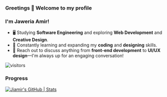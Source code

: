 ### Greetings 👋 Welcome to my profile

### I'm Jaweria Amir!

- 🖥️ Studying **Software Engineering** and exploring **Web Development** and **Creative Design**.
- 🚀 Constantly learning and expanding my **coding** and **designing** skills.
- 💬 Reach out to discuss anything from **front-end development** to **UI/UX design**—I'm always up for an engaging conversation!

![visitors](https://visitor-badge.laobi.icu/badge?page_id=Jiamir.Jiamir)

### Progress

[![Jiamir's GitHub | Stats](https://stats.quine.sh/Jiamir/github?theme=dark)](https://quine.sh?utm_source=widgets&utm_campaign=Jiamir)




<!--
**Jiamir/Jiamir** is a ✨ _special_ ✨ repository because its `README.md` (this file) appears on your GitHub profile.

Here are some ideas to get you started:

- 🔭 I’m currently working on ...
- 🌱 I’m currently learning ...
- 👯 I’m looking to collaborate on ...
- 🤔 I’m looking for help with ...
- 💬 Ask me about ...
- 📫 How to reach me: ...
- 😄 Pronouns: ...
- ⚡ Fun fact: ...
-->
